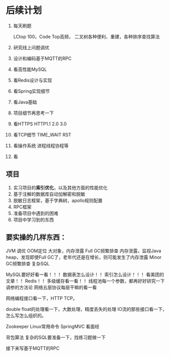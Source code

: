 # 后续计划

1. 每天刷题

   LCtop 100，Code Top高频， 二叉树各种便利、重建，各种排序查找算法

2. 研究线上问题调优

3. 设计和编码基于MQTT的RPC

4. 看高性能MySQL

5. 看Redis设计与实现

6. 看Spring实现细节

7. 看Java基础

8. 项目细节再思考一下

9. 看HTTPS HTTP1.1 2.0 3.0 

10. 看TCP细节 TIME_WAIT  RST

11. 看操作系统  进程线程协程等

12. 看



## 项目

1. 实习项目的**索引优化**，以及其他方面的性能优化
2. 基于注解的数据库自动加解密和脱敏
3. 脱敏日志框架，基于字典树，apollo规则配置
4. RPC框架
5. 准备项目中遇到的困难
6. 项目中学习到的东西

## 要实操的几样东西：

JVM 调优 
OOM定位 大对象，内存泄露
Full GC频繁排查 内存泄露，监视Java heap，发现即使Full GC了，老年代还是在增长，则可能发生了内存泄露
Minor GC频繁排查 
复杂SQL

MySQL要好好看一看！！！ 数据表怎么设计！！ 索引怎么设计！！！ 看美团的文章！！
Redis！！ 多级缓存看一看！！ 
线程池每一个参数，都再好好研究一下调参的方法论
网络五层协议每层干嘛的看一看

网络编程接口看一下，HTTP TCP。  

double float的处理看一下，大数处理，精度丢失的处理
IO流的那些接口看一下，怎么写怎么组织的。

Zookeeper
Linux常用命令
SpringMVC
看面经

背包算法
复杂的SQL要准备一下，找练习题做一下

接下来写基于MQTT的RPC



